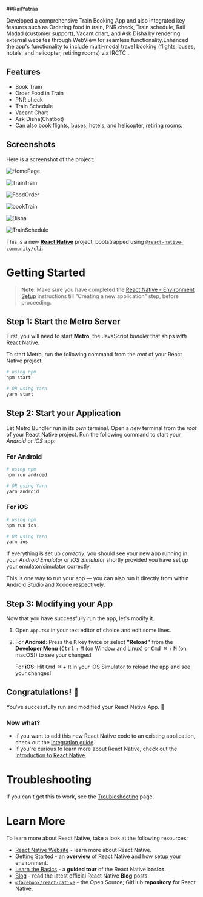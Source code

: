 

##RailYatraa

Developed a comprehensive Train Booking App and also integrated key features such as Ordering food in train, PNR check, Train schedule, Rail Madad (customer support), Vacant chart, and Ask Disha by
rendering external websites through WebView for seamless functionality.Enhanced the app's functionality to include multi-modal travel booking (flights, buses, hotels, and helicopter, retiring rooms) via IRCTC .


## Features

 - Book Train
 - Order Food in Train
 - PNR check
 - Train Schedule 
 - Vacant Chart
 - Ask Disha(Chatbot)
 - Can also book flights, buses, hotels, and helicopter, retiring rooms.

## Screenshots

Here is a screenshot of the project:

![HomePage](https://github.com/user-attachments/assets/72a5659b-9310-4f86-a51f-c6ddf436076c)

![TrainTrain](https://github.com/user-attachments/assets/ef108930-d58c-474d-8ad9-6e8467c4eb0e)

![FoodOrder](https://github.com/user-attachments/assets/6e4bcc39-e427-416f-b722-bba3f5eac7c1)

![bookTrain](https://github.com/user-attachments/assets/c2ca7965-14e7-45ee-88fe-77b17912f85d)

![Disha](https://github.com/user-attachments/assets/679244bb-ee5f-44ab-8fcd-3918a18036e2)

![TrainSchedule](https://github.com/user-attachments/assets/b478004f-b67b-4cf9-9896-01ba3f3413ae)



This is a new [**React Native**](https://reactnative.dev) project, bootstrapped using [`@react-native-community/cli`](https://github.com/react-native-community/cli).

# Getting Started

>**Note**: Make sure you have completed the [React Native - Environment Setup](https://reactnative.dev/docs/environment-setup) instructions till "Creating a new application" step, before proceeding.

## Step 1: Start the Metro Server

First, you will need to start **Metro**, the JavaScript _bundler_ that ships _with_ React Native.

To start Metro, run the following command from the _root_ of your React Native project:

```bash
# using npm
npm start

# OR using Yarn
yarn start
```

## Step 2: Start your Application

Let Metro Bundler run in its _own_ terminal. Open a _new_ terminal from the _root_ of your React Native project. Run the following command to start your _Android_ or _iOS_ app:

### For Android

```bash
# using npm
npm run android

# OR using Yarn
yarn android
```

### For iOS

```bash
# using npm
npm run ios

# OR using Yarn
yarn ios
```

If everything is set up _correctly_, you should see your new app running in your _Android Emulator_ or _iOS Simulator_ shortly provided you have set up your emulator/simulator correctly.

This is one way to run your app — you can also run it directly from within Android Studio and Xcode respectively.

## Step 3: Modifying your App

Now that you have successfully run the app, let's modify it.

1. Open `App.tsx` in your text editor of choice and edit some lines.
2. For **Android**: Press the <kbd>R</kbd> key twice or select **"Reload"** from the **Developer Menu** (<kbd>Ctrl</kbd> + <kbd>M</kbd> (on Window and Linux) or <kbd>Cmd ⌘</kbd> + <kbd>M</kbd> (on macOS)) to see your changes!

   For **iOS**: Hit <kbd>Cmd ⌘</kbd> + <kbd>R</kbd> in your iOS Simulator to reload the app and see your changes!

## Congratulations! :tada:

You've successfully run and modified your React Native App. :partying_face:

### Now what?

- If you want to add this new React Native code to an existing application, check out the [Integration guide](https://reactnative.dev/docs/integration-with-existing-apps).
- If you're curious to learn more about React Native, check out the [Introduction to React Native](https://reactnative.dev/docs/getting-started).

# Troubleshooting

If you can't get this to work, see the [Troubleshooting](https://reactnative.dev/docs/troubleshooting) page.

# Learn More

To learn more about React Native, take a look at the following resources:

- [React Native Website](https://reactnative.dev) - learn more about React Native.
- [Getting Started](https://reactnative.dev/docs/environment-setup) - an **overview** of React Native and how setup your environment.
- [Learn the Basics](https://reactnative.dev/docs/getting-started) - a **guided tour** of the React Native **basics**.
- [Blog](https://reactnative.dev/blog) - read the latest official React Native **Blog** posts.
- [`@facebook/react-native`](https://github.com/facebook/react-native) - the Open Source; GitHub **repository** for React Native.
